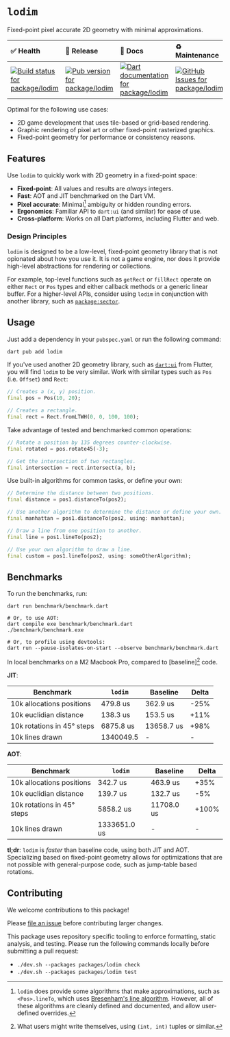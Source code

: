 <!-- #region(HEADER) -->
# `lodim`

Fixed-point pixel accurate 2D geometry with minimal approximations.

| ✅ Health | 🚀 Release | 📝 Docs | ♻️ Maintenance |
|:----------|:-----------|:--------|:--------------|
| [![Build status for package/lodim](https://github.com/matanlurey/pub.lurey.dev/actions/workflows/package_lodim.yaml/badge.svg)](https://github.com/matanlurey/pub.lurey.dev/actions/workflows/package_lodim.yaml) | [![Pub version for package/lodim](https://img.shields.io/pub/v/lodim)](https://pub.dev/packages/lodim) | [![Dart documentation for package/lodim](https://img.shields.io/badge/dartdoc-reference-blue.svg)](https://pub.dev/documentation/lodim) | [![GitHub Issues for package/lodim](https://img.shields.io/github/issues/matanlurey/pub.lurey.dev/pkg-lodim?label=issues)](https://github.com/matanlurey/pub.lurey.dev/issues?q=is%3Aopen+is%3Aissue+label%3Apkg-lodim) |
<!-- #endregion -->

Optimal for the following use cases:

- 2D game development that uses tile-based or grid-based rendering.
- Graphic rendering of pixel art or other fixed-point rasterized graphics.
- Fixed-point geometry for performance or consistency reasons.

## Features

Use `lodim` to quickly work with 2D geometry in a fixed-point space:

- **Fixed-point**: All values and results are _always_ integers.
- **Fast**: AOT and JIT benchmarked on the Dart VM.
- **Pixel accurate**: Minimal[^1] ambiguity or hidden rounding errors.
- **Ergonomics**: Familiar API to `dart:ui` (and similar) for ease of use.
- **Cross-platform**: Works on all Dart platforms, including Flutter and web.

[^1]: `lodim` does provide some algorithms that make approximations, such as
      `<Pos>.lineTo`, which uses [Bresenham's line algorithm][bresenham].
      However, all of these algorithms are cleanly defined and documented, and
      allow user-defined overrides.

[bresenham]: https://en.wikipedia.org/wiki/Bresenham%27s_line_algorithm

### Design Principles

`lodim` is designed to be a low-level, fixed-point geometry library that is not
opionated about how you use it. It is not a game engine, nor does it provide
high-level abstractions for rendering or collections.

For example, top-level functions such as `getRect` or `fillRect` operate on
either `Rect` or `Pos` types and either callback methods or a generic linear
buffer. For a higher-level APIs, consider using `lodim` in conjunction with
another library, such as [`package:sector`](https://pub.dev/packages/sector).

## Usage

Just add a dependency in your `pubspec.yaml` or run the following command:

```bash
dart pub add lodim
```

If you've used another 2D geometry library, such as [`dart:ui`][dart_ui] from
Flutter, you will find `lodim` to be very similar. Work with similar types such
as `Pos` (i.e. `Offset`) and `Rect`:

[dart_ui]: https://api.flutter.dev/flutter/dart-ui/dart-ui-library.html

```dart
// Creates a (x, y) position.
final pos = Pos(10, 20);

// Creates a rectangle.
final rect = Rect.fromLTWH(0, 0, 100, 100);
```

Take advantage of tested and benchmarked common operations:

```dart
// Rotate a position by 135 degrees counter-clockwise.
final rotated = pos.rotate45(-3);

// Get the intersection of two rectangles.
final intersection = rect.intersect(a, b);
```

Use built-in algorithms for common tasks, or define your own:

```dart
// Determine the distance between two positions.
final distance = pos1.distanceTo(pos2);

// Use another algorithm to determine the distance or define your own.
final manhattan = pos1.distanceTo(pos2, using: manhattan);

// Draw a line from one position to another.
final line = pos1.lineTo(pos2);

// Use your own algorithm to draw a line.
final custom = pos1.lineTo(pos2, using: someOtherAlgorithm);
```

## Benchmarks

To run the benchmarks, run:

```shell
dart run benchmark/benchmark.dart

# Or, to use AOT:
dart compile exe benchmark/benchmark.dart
./benchmark/benchmark.exe

# Or, to profile using devtools:
dart run --pause-isolates-on-start --observe benchmark/benchmark.dart
```

In local benchmarks on a M2 Macbook Pro, compared to [baseline][^2] code.

[^2]: What users might write themselves, using `(int, int)` tuples or similar.

**JIT**:

| Benchmark                  | `lodim`      | Baseline    | Delta  |
| -------------------------- | ------------ | ----------- | ------ |
| 10k allocations positions  | 479.8 us     | 362.9 us    | -25%   |
| 10k euclidian distance     | 138.3 us     | 153.5 us    | +11%   |
| 10k rotations in 45° steps | 6875.8 us    | 13658.7 us  | +98%   |
| 10k lines drawn            | 1340049.5    | -           | -      |

**AOT**:

| Benchmark                  | `lodim`      | Baseline    | Delta  |
| -------------------------- | ------------ | ----------- | ------ |
| 10k allocations positions  | 342.7 us     | 463.9 us    | +35%   |
| 10k euclidian distance     | 139.7 us     | 132.7 us    | -5%    |
| 10k rotations in 45° steps | 5858.2 us    | 11708.0 us  | +100%  |
| 10k lines drawn            | 1333651.0 us | -           | -      |

**tl;dr**: `lodim` is _faster_ than baseline code, using both JIT and AOT.
Specializing based on fixed-point geometry allows for optimizations that are
not possible with general-purpose code, such as jump-table based rotations.

<!-- #region(CONTRIBUTING) -->
## Contributing

We welcome contributions to this package!

Please [file an issue][] before contributing larger changes.

[file an issue]: https://github.com/matanlurey/pub.lurey.dev/issues/new?labels=pkg-lodim

This package uses repository specific tooling to enforce formatting, static analysis, and testing. Please run the following commands locally before submitting a pull request:

- `./dev.sh --packages packages/lodim check`
- `./dev.sh --packages packages/lodim test`

<!-- #endregion -->
